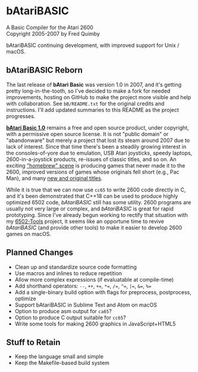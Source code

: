 # bAtariBASIC

A Basic Compiler for the Atari 2600<br/>
Copyright 2005-2007 by Fred Quimby

bAtariBASIC continuing development, with improved support for Unix / macOS.

## bAtariBASIC Reborn

The last release of **bAtari Basic** was version 1.0 in 2007, and it's getting pretty long-in-the-tooth, so I've decided to make a fork for needed improvements, hosting on GitHub to make the project more visible and help with collaboration. See `bB/README.txt` for the original credits and instructions. I'll add updated summaries to this README as the project progresses.

**[bAtari Basic 1.0](http://bataribasic.com/)** remains a free and open source product, under copyright, with a permissive open source license. It is not "public domain" or "abandonware" but merely a project that lost its steam around 2007 due to lack of interest. Since that time there's been a steadily growing interest in the consoles-of-yore due to emulation, USB Atari joysticks, speedy laptops, 2600-in-a-joystick products, re-issues of classic titles, and so on. An exciting ["homebrew" scene](http://www.atari2600homebrew.com/) is producing games that never made it to the 2600, improved versions of games whose originals fell short (e.g., Pac Man), and many [new and original titles](https://www.atariage.com/store/).

While it is true that we can now use `cc65` to write 2600 code directly in C, and it's been demonstrated that C++18 can be used to produce highly optimized 6502 code, *bAtariBASIC* still has some utility. 2600 programs are usually not very large or complex, and *bAtariBASIC* is great for rapid prototyping. Since I've already begun working to rectify that situation with my [6502-Tools](/thinkyhead/6502-Tools) project, it seems like an opportune time to revive *bAtariBASIC* (and provide other tools) to make it easier to develop 2600 games on macOS.

## Planned Changes

- Clean up and standardize source code formatting
- Use macros and inlines to reduce repetition
- Allow more complex expressions (if evaluatable at compile-time)
- Add shorthand operators: `--`, `++`, `+=`, `*=`, `/=`, `^=`, `|=`, `&=`, `%=`
- Add a single-binary build option with flags for preprocess, postprocess, optimize
- Support bAtariBASIC in Sublime Text and Atom on macOS
- Option to produce asm output for `ca65`?
- Option to produce C output suitable for `cc65`?
- Write some tools for making 2600 graphics in JavaScript+HTML5

## Stuff to Retain

- Keep the language small and simple
- Keep the Makefile-based build system

